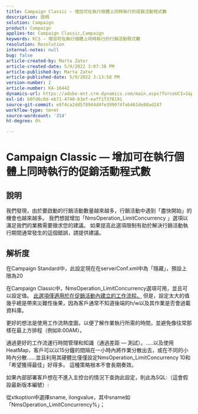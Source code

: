 ```yaml
---
title: Campaign Classic — 增加可在執行個體上同時執行的促銷活動程式數
description: 說明
solution: Campaign
product: Campaign
applies-to: Campaign Classic,Campaign
keywords: KCS — 增加可在執行個體上同時執行的行銷活動程式數
resolution: Resolution
internal-notes: null
bug: false
article-created-by: Marta Zator
article-created-date: 5/9/2022 3:07:38 PM
article-published-by: Marta Zator
article-published-date: 5/9/2022 3:13:58 PM
version-number: 2
article-number: KA-16442
dynamics-url: https://adobe-ent.crm.dynamics.com/main.aspx?forceUCI=1&pagetype=entityrecord&etn=knowledgearticle&id=919ebec1-a9cf-ec11-a7b5-0022480a8e40
exl-id: b0fd6c0d-eb71-4740-b3ef-eaff1f378191
source-git-commit: e8f4ca2dd578944d4fe399074fab461de88ad247
workflow-type: tm+mt
source-wordcount: '314'
ht-degree: 0%

---
```


# Campaign Classic — 增加可在執行個體上同時執行的促銷活動程式數

## 說明


我們發現，由於要啟動的行銷活動數量越來越多，行銷活動中遇到「盡快開始」的機會也越來越多。
我們想就增加「NmsOperation_LimitConcurrency 」選項以滿足我們的業務需要徵求您的建議。
如果提高此選項限制有助於解決行銷活動執行期間通常發生的這個錯誤，請提供建議。


## 解析度


在Campaign Standard中，此設定現在在serverConf.xml中為「隱藏」，預設上限為20  

在Campaign Classic中，NmsOperation_LimitConcurrency選項可用，並且可以設定值。 <u>此選項僅適用於在促銷活動內建立的工作流程。</u> 但是，設定太大的值幾乎總是帶來災難性後果，因為客戶通常不知道後端的h/w以及其作業是否會過載資料庫。

更好的想法是使用工作流熱度圖，以便了解作業執行所需的時間，並避免像往常那樣在最上方排程（例如8:00AM）。

通過更好的工作流運行時間管理和知識（通過差距 — 測試）。.....以及使用HeatMap，客戶可以以15分鐘的間隔在一小時內將作業分散出去，或在不同的小時內分散……並且利用其硬體比僅僅設定NmsOperation_LimitConcurrency 10和「希望獲得最佳」好得多。 這種策略根本不會長期奏效。





如果內部部署客戶想在不進入主控台的情況下查詢此設定，則此為SQL:（這會假設最新版本編號）:

從xtkoption中選擇sname, ilongvalue，其中sname如「NmsOperation_LimitConcurrency%」；
